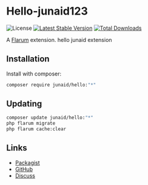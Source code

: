 # Hello-junaid123

![License](https://img.shields.io/badge/license-GPL-1.0-or-later-blue.svg) [![Latest Stable Version](https://img.shields.io/packagist/v/junaid/hello.svg)](https://packagist.org/packages/junaid/hello) [![Total Downloads](https://img.shields.io/packagist/dt/junaid/hello.svg)](https://packagist.org/packages/junaid/hello)

A [Flarum](http://flarum.org) extension. hello junaid extension

## Installation

Install with composer:

```sh
composer require junaid/hello:"*"
```

## Updating

```sh
composer update junaid/hello:"*"
php flarum migrate
php flarum cache:clear
```

## Links

- [Packagist](https://packagist.org/packages/junaid/hello)
- [GitHub](https://github.com/junaid/hello)
- [Discuss](https://discuss.flarum.org/d/PUT_DISCUSS_SLUG_HERE)
